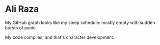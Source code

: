 # Ali Raza

My GitHub graph looks like my sleep schedule: mostly empty with sudden bursts of panic.

My code compiles, and that's character development.

